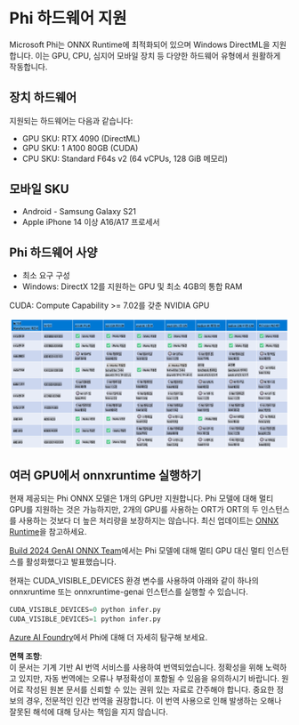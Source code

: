 # Phi 하드웨어 지원

Microsoft Phi는 ONNX Runtime에 최적화되어 있으며 Windows DirectML을 지원합니다. 이는 GPU, CPU, 심지어 모바일 장치 등 다양한 하드웨어 유형에서 원활하게 작동합니다.

## 장치 하드웨어
지원되는 하드웨어는 다음과 같습니다:

- GPU SKU: RTX 4090 (DirectML)
- GPU SKU: 1 A100 80GB (CUDA)
- CPU SKU: Standard F64s v2 (64 vCPUs, 128 GiB 메모리)

## 모바일 SKU

- Android - Samsung Galaxy S21
- Apple iPhone 14 이상 A16/A17 프로세서

## Phi 하드웨어 사양

- 최소 요구 구성
- Windows: DirectX 12를 지원하는 GPU 및 최소 4GB의 통합 RAM

CUDA: Compute Capability >= 7.02를 갖춘 NVIDIA GPU

![HardwareSupport](../../../../../translated_images/01.phihardware.925db5699da7752cf486314e6db087580583cfbcd548970f8a257e31a8aa862c.ko.png)

## 여러 GPU에서 onnxruntime 실행하기

현재 제공되는 Phi ONNX 모델은 1개의 GPU만 지원합니다. Phi 모델에 대해 멀티 GPU를 지원하는 것은 가능하지만, 2개의 GPU를 사용하는 ORT가 ORT의 두 인스턴스를 사용하는 것보다 더 높은 처리량을 보장하지는 않습니다. 최신 업데이트는 [ONNX Runtime](https://onnxruntime.ai/)을 참고하세요.

[Build 2024 GenAI ONNX Team](https://youtu.be/WLW4SE8M9i8?si=EtG04UwDvcjunyfC)에서는 Phi 모델에 대해 멀티 GPU 대신 멀티 인스턴스를 활성화했다고 발표했습니다.

현재는 CUDA_VISIBLE_DEVICES 환경 변수를 사용하여 아래와 같이 하나의 onnxruntime 또는 onnxruntime-genai 인스턴스를 실행할 수 있습니다.

```Python
CUDA_VISIBLE_DEVICES=0 python infer.py
CUDA_VISIBLE_DEVICES=1 python infer.py
```

[Azure AI Foundry](https://ai.azure.com)에서 Phi에 대해 더 자세히 탐구해 보세요.

**면책 조항**:  
이 문서는 기계 기반 AI 번역 서비스를 사용하여 번역되었습니다. 정확성을 위해 노력하고 있지만, 자동 번역에는 오류나 부정확성이 포함될 수 있음을 유의하시기 바랍니다. 원어로 작성된 원본 문서를 신뢰할 수 있는 권위 있는 자료로 간주해야 합니다. 중요한 정보의 경우, 전문적인 인간 번역을 권장합니다. 이 번역 사용으로 인해 발생하는 오해나 잘못된 해석에 대해 당사는 책임을 지지 않습니다.